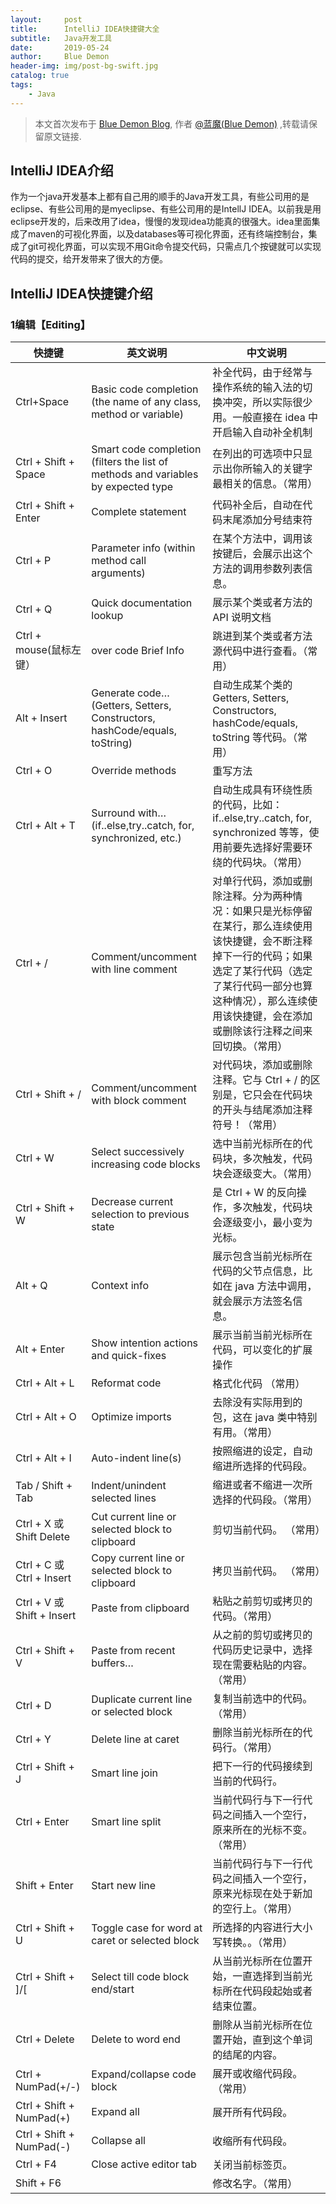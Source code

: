 ```yaml
---
layout:     post
title:      IntelliJ IDEA快捷键大全
subtitle:   Java开发工具
date:       2019-05-24
author:     Blue Demon
header-img: img/post-bg-swift.jpg
catalog: true
tags:
    - Java
---
```



> 本文首次发布于 [Blue Demon Blog](http://yuquanfeng.github.io), 作者 [@蓝魔(Blue Demon)](http://github.com/yuquanfeng) ,转载请保留原文链接.

## IntelliJ IDEA介绍

作为一个java开发基本上都有自己用的顺手的Java开发工具，有些公司用的是eclipse、有些公司用的是myeclipse、有些公司用的是IntellJ IDEA。以前我是用eclipse开发的，后来改用了idea，慢慢的发现idea功能真的很强大。idea里面集成了maven的可视化界面，以及databases等可视化界面，还有终端控制台，集成了git可视化界面，可以实现不用Git命令提交代码，只需点几个按键就可以实现代码的提交，给开发带来了很大的方便。

## IntelliJ IDEA快捷键介绍

### 1编辑【Editing】

|快捷键|英文说明|中文说明|
|  -----------       |    -----------    |   -------------   |
|Ctrl+Space          |Basic code completion (the name of any class, method or variable)             |补全代码，由于经常与操作系统的输入法的切换冲突，所以实际很少用。一般直接在 idea 中开启输入自动补全机制|
|Ctrl + Shift + Space|Smart code completion (filters the list of methods and variables by expected type|在列出的可选项中只显示出你所输入的关键字最相关的信息。（常用）|
|Ctrl + Shift + Enter|Complete statement|代码补全后，自动在代码末尾添加分号结束符|
|Ctrl + P|Parameter info (within method call arguments)|在某个方法中，调用该按键后，会展示出这个方法的调用参数列表信息。|
|Ctrl + Q|Quick documentation lookup|展示某个类或者方法的 API 说明文档|
|Ctrl + mouse(鼠标左键）|over code Brief Info|跳进到某个类或者方法源代码中进行查看。（常用）|
|Alt + Insert|Generate code… (Getters, Setters, Constructors, hashCode/equals, toString)|自动生成某个类的 Getters, Setters, Constructors, hashCode/equals, toString 等代码。（常用）|
|Ctrl + O|Override methods|重写方法|
|Ctrl + Alt + T|Surround with… (if..else,try..catch, for, synchronized, etc.)|自动生成具有环绕性质的代码，比如：if..else,try..catch, for, synchronized 等等，使用前要先选择好需要环绕的代码块。（常用）|
|Ctrl + /|	Comment/uncomment with line comment|对单行代码，添加或删除注释。分为两种情况：如果只是光标停留在某行，那么连续使用该快捷键，会不断注释掉下一行的代码；如果选定了某行代码（选定了某行代码一部分也算这种情况），那么连续使用该快捷键，会在添加或删除该行注释之间来回切换。（常用）|
|Ctrl + Shift + /|Comment/uncomment with block comment|对代码块，添加或删除注释。它与 Ctrl + / 的区别是，它只会在代码块的开头与结尾添加注释符号！（常用）|
|Ctrl + W|Select successively increasing code blocks|	选中当前光标所在的代码块，多次触发，代码块会逐级变大。（常用）|
|Ctrl + Shift + W|Decrease current selection to previous state|是 Ctrl + W 的反向操作，多次触发，代码块会逐级变小，最小变为光标。|
|Alt + Q|Context info|展示包含当前光标所在代码的父节点信息，比如在 java 方法中调用，就会展示方法签名信息。|
|Alt + Enter|Show intention actions and quick-fixes|展示当前当前光标所在代码，可以变化的扩展操作|
|Ctrl + Alt + L|Reformat code|格式化代码 （常用）|
|Ctrl + Alt + O|Optimize imports|去除没有实际用到的包，这在 java 类中特别有用。（常用）|
|Ctrl + Alt + I|Auto-indent line(s)|按照缩进的设定，自动缩进所选择的代码段。|
|Tab / Shift + Tab|Indent/unindent selected lines|缩进或者不缩进一次所选择的代码段。（常用）|
|Ctrl + X 或 Shift Delete|Cut current line or selected block to clipboard|剪切当前代码。 （常用）|
|Ctrl + C 或 Ctrl + Insert|Copy current line or selected block to clipboard|拷贝当前代码。 （常用）|
|Ctrl + V 或 Shift + Insert|Paste from clipboard|粘贴之前剪切或拷贝的代码。（常用）|
|Ctrl + Shift + V|Paste from recent buffers…|从之前的剪切或拷贝的代码历史记录中，选择现在需要粘贴的内容。（常用）|
|Ctrl + D|	Duplicate current line or selected block|复制当前选中的代码。（常用）|
|Ctrl + Y|Delete line at caret|删除当前光标所在的代码行。（常用）|
|Ctrl + Shift + J|Smart line join|把下一行的代码接续到当前的代码行。|
|Ctrl + Enter|	Smart line split|当前代码行与下一行代码之间插入一个空行，原来所在的光标不变。（常用）|
|Shift + Enter|Start new line|当前代码行与下一行代码之间插入一个空行，原来光标现在处于新加的空行上。（常用）|
|Ctrl + Shift + U|Toggle case for word at caret or selected block|所选择的内容进行大小写转换。。（常用）|
|Ctrl + Shift + ]/[|Select till code block end/start|从当前光标所在位置开始，一直选择到当前光标所在代码段起始或者结束位置。|
|Ctrl + Delete|Delete to word end|删除从当前光标所在位置开始，直到这个单词的结尾的内容。|
|Ctrl + NumPad(+/-)|Expand/collapse code block|展开或收缩代码段。 （常用）|
|Ctrl + Shift + NumPad(+)|Expand all|展开所有代码段。
|Ctrl + Shift + NumPad(-)|Collapse all|收缩所有代码段。
|Ctrl + F4|Close active editor tab|关闭当前标签页。
|Shift + F6|            |修改名字。（常用）